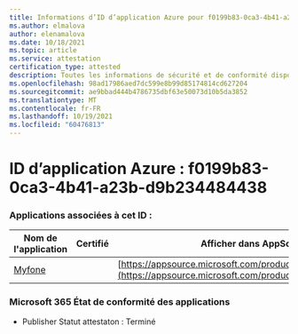 ```yaml
---
title: Informations d’ID d’application Azure pour f0199b83-0ca3-4b41-a23b-d9b234484438
ms.author: elmalova
author: elenamalova
ms.date: 10/18/2021
ms.topic: article
ms.service: attestation
certification_type: attested
description: Toutes les informations de sécurité et de conformité disponibles pour f0199b83-0ca3-4b41-a23b-d9b234484438.
ms.openlocfilehash: 98ad17986aed7dc599e8b99d85174814cd627204
ms.sourcegitcommit: ae9bbad444b4786735dbf63e50073d10b5da3852
ms.translationtype: MT
ms.contentlocale: fr-FR
ms.lasthandoff: 10/19/2021
ms.locfileid: "60476813"
---
```

# <a name="azure-app-id-f0199b83-0ca3-4b41-a23b-d9b234484438"></a>ID d’application Azure : f0199b83-0ca3-4b41-a23b-d9b234484438


### <a name="apps-associated-with-this-id"></a>Applications associées à cet ID :
| **Nom de l'application** | **Certifié** | **Afficher dans AppSource** |
|--------------|---------------|-----------------------|
| [Myfone](https://docs.microsoft.com/microsoft-365-app-certification/forward/WA200000716) |  | [https://appsource.microsoft.com/product/office/WA200000716](https://appsource.microsoft.com/product/office/WA200000716) |

### <a name="microsoft-365-app-compliance-status"></a>Microsoft 365 État de conformité des applications
- Publisher Statut attestaton : Terminé
